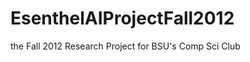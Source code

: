 EsenthelAIProjectFall2012
=========================

the Fall 2012 Research Project for BSU's Comp Sci Club